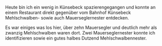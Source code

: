 Heute bin ich ein wenig in Künsebeck spazierengegangen und konnte an einem Restaurant direkt gegenüber vom Bahnhof Künsebeck Mehlschwalben- sowie auch Mauerseglernester entdecken.

Es war einiges was los hier, über zehn Mauersegler und deutlich mehr als zwanzig Mehlschwalben waren dort. Zwei Mauerseglernester konnte ich identifizieren sowie ein gutes halbes Dutzend Mehlschwalbennester.